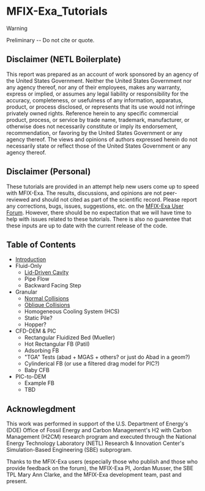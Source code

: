 # MFIX-Exa_Tutorials

> [!WARNING]
> Preliminary -- Do not cite or quote.

## Disclaimer (NETL Boilerplate)

This report was prepared as an account of work sponsored by
an agency of the United States Government. Neither the United States
Government nor any agency thereof, nor any of their employees, makes
any warranty, express or implied, or assumes any legal liability or
responsibility for the accuracy, completeness, or usefulness of any
information, apparatus, product, or process disclosed, or represents that its
use would not infringe privately owned rights. Reference herein to any
specific commercial product, process, or service by trade name,
trademark, manufacturer, or otherwise does not necessarily constitute or
imply its endorsement, recommendation, or favoring by the United States
Government or any agency thereof. The views and opinions of authors
expressed herein do not necessarily state or reflect those of the United
States Government or any agency thereof.


## Disclaimer (Personal)

These tutorials are provided in an attempt help new users come up to speed
with MFIX-Exa. The results, discussions, and opinions are not peer-reviewed
and should not cited as part of the scientific record.
Please report any corrections, bugs, issues, suggestions, etc. on the
[MFIX-Exa User Forum](https://mfix.netl.doe.gov/forum/c/mfix-exa).
However, there should be no expectation that we will have time to
help with issues related to these tutorials. There is also no guarentee that
these inputs are up to date with the current release of the code.


## Table of Contents

* [Introduction](intro.md)
* Fluid-Only
  - [Lid-Driven Cavity](fluid/lid-driven_cavity/README.md)
  - Pipe Flow
  - Backward Facing Step
* Granular
  - [Normal Collisions](granular/normal_collisions/README.md)
  - [Oblique Collisions](granular/oblique_collisions/README.md)
  - Homogeneous Cooling System (HCS)
  - Static Pile?
  - Hopper?
* CFD-DEM & PIC
  - Rectangular Fluidized Bed (Mueller)
  - Hot Rectangular FB (Patil)
  - Adsorbing FB
  - "TGA" Tests (abad + MGAS + others? or just do Abad in a geom?)
  - Cylinderical FB (or use a filtered drag model for PIC?)
  - Baby CFB
* PIC-to-DEM
  - Example FB
  - TBD


## Acknowlegdment

This work was performed in support of the U.S. Department of Energy's (DOE) Office of Fossil Energy and Carbon Management's H2 with Carbon Management (H2CM) research program and executed through the National Energy Technology Laboratory (NETL) Research \& Innovation Center's Simulation-Based Engineering (SBE) subprogram.

Thanks to the MFIX-Exa users
(especially those who publish and those who provide feedback on the forum),
the MFIX-Exa PI, Jordan Musser, the SBE TPL Mary Ann Clarke,
and the MFIX-Exa development team, past and present.
